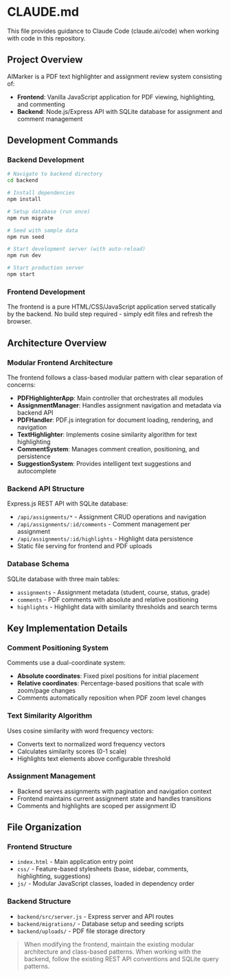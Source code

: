 # CLAUDE.md

This file provides guidance to Claude Code (claude.ai/code) when working with code in this repository.

## Project Overview

AIMarker is a PDF text highlighter and assignment review system consisting of:
- **Frontend**: Vanilla JavaScript application for PDF viewing, highlighting, and commenting
- **Backend**: Node.js/Express API with SQLite database for assignment and comment management

## Development Commands

### Backend Development
```bash
# Navigate to backend directory
cd backend

# Install dependencies
npm install

# Setup database (run once)
npm run migrate

# Seed with sample data
npm run seed

# Start development server (with auto-reload)
npm run dev

# Start production server
npm start
```

### Frontend Development
The frontend is a pure HTML/CSS/JavaScript application served statically by the backend. No build step required - simply edit files and refresh the browser.

## Architecture Overview

### Modular Frontend Architecture
The frontend follows a class-based modular pattern with clear separation of concerns:

- **PDFHighlighterApp**: Main controller that orchestrates all modules
- **AssignmentManager**: Handles assignment navigation and metadata via backend API
- **PDFHandler**: PDF.js integration for document loading, rendering, and navigation
- **TextHighlighter**: Implements cosine similarity algorithm for text highlighting
- **CommentSystem**: Manages comment creation, positioning, and persistence
- **SuggestionSystem**: Provides intelligent text suggestions and autocomplete

### Backend API Structure
Express.js REST API with SQLite database:
- `/api/assignments/*` - Assignment CRUD operations and navigation
- `/api/assignments/:id/comments` - Comment management per assignment
- `/api/assignments/:id/highlights` - Highlight data persistence
- Static file serving for frontend and PDF uploads

### Database Schema
SQLite database with three main tables:
- `assignments` - Assignment metadata (student, course, status, grade)
- `comments` - PDF comments with absolute and relative positioning
- `highlights` - Highlight data with similarity thresholds and search terms

## Key Implementation Details

### Comment Positioning System
Comments use a dual-coordinate system:
- **Absolute coordinates**: Fixed pixel positions for initial placement
- **Relative coordinates**: Percentage-based positions that scale with zoom/page changes
- Comments automatically reposition when PDF zoom level changes

### Text Similarity Algorithm
Uses cosine similarity with word frequency vectors:
- Converts text to normalized word frequency vectors
- Calculates similarity scores (0-1 scale) 
- Highlights text elements above configurable threshold

### Assignment Management
- Backend serves assignments with pagination and navigation context
- Frontend maintains current assignment state and handles transitions
- Comments and highlights are scoped per assignment ID

## File Organization

### Frontend Structure
- `index.html` - Main application entry point
- `css/` - Feature-based stylesheets (base, sidebar, comments, highlighting, suggestions)
- `js/` - Modular JavaScript classes, loaded in dependency order

### Backend Structure
- `backend/src/server.js` - Express server and API routes
- `backend/migrations/` - Database setup and seeding scripts
- `backend/uploads/` - PDF file storage directory

> When modifying the frontend, maintain the existing modular architecture and class-based patterns. When working with the backend, follow the existing REST API conventions and SQLite query patterns.